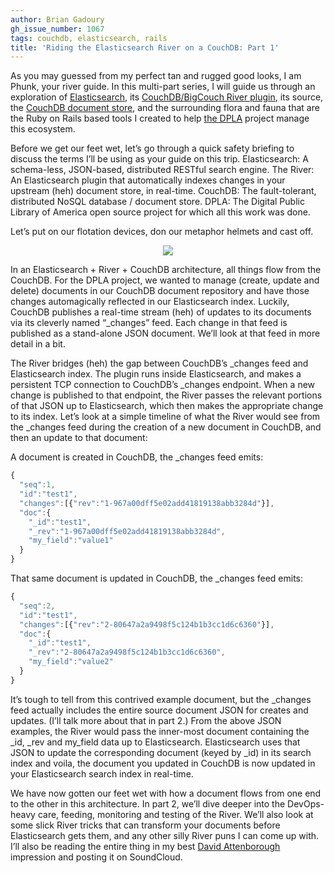 ```yaml
---
author: Brian Gadoury
gh_issue_number: 1067
tags: couchdb, elasticsearch, rails
title: 'Riding the Elasticsearch River on a CouchDB: Part 1'
---
```


As you may guessed from my perfect tan and rugged good looks, I am Phunk, your river guide. In this multi-part series, I will guide us through an exploration of [Elasticsearch](https://www.elastic.co/), its [CouchDB/BigCouch River plugin](https://github.com/elastic/elasticsearch-river-couchdb), its source, the [CouchDB document store](http://couchdb.apache.org/), and the surrounding flora and fauna that are the Ruby on Rails based tools I created to help [the DPLA](https://dp.la/) project manage this ecosystem.

Before we get our feet wet, let’s go through a quick safety briefing to discuss the terms I’ll be using as your guide on this trip. Elasticsearch: A schema-less, JSON-based, distributed RESTful search engine. The River: An Elasticsearch plugin that automatically indexes changes in your upstream (heh) document store, in real-time. CouchDB: The fault-tolerant, distributed NoSQL database / document store. DPLA: The Digital Public Library of America open source project for which all this work was done.

Let’s put on our flotation devices, don our metaphor helmets and cast off.

<div class="separator" style="clear: both; text-align: center;"><a href="/blog/2015/01/12/riding-elasticsearch-river-on-bigcouch/image-0-big.jpeg" imageanchor="1" style="margin-left: 1em; margin-right: 1em;"><img border="0" src="/blog/2015/01/12/riding-elasticsearch-river-on-bigcouch/image-0.jpeg"/></a></div>

In an Elasticsearch + River + CouchDB architecture, all things flow from the CouchDB. For the DPLA project, we wanted to manage (create, update and delete) documents in our CouchDB document repository and have those changes automagically reflected in our Elasticsearch index. Luckily, CouchDB publishes a real-time stream (heh) of updates to its documents via its cleverly named “_changes” feed. Each change in that feed is published as a stand-alone JSON document. We’ll look at that feed in more detail in a bit.

The River bridges (heh) the gap between CouchDB’s _changes feed and Elasticsearch index. The plugin runs inside Elasticsearch, and makes a persistent TCP connection to CouchDB’s _changes endpoint. When a new change is published to that endpoint, the River passes the relevant portions of that JSON up to Elasticsearch, which then makes the appropriate change to its index. Let’s look at a simple timeline of what the River would see from the _changes feed during the creation of a new document in CouchDB, and then an update to that document:

A document is created in CouchDB, the _changes feed emits:

```javascript
{
  "seq":1,
  "id":"test1",
  "changes":[{"rev":"1-967a00dff5e02add41819138abb3284d"}],
  "doc":{
    "_id":"test1",
    "_rev":"1-967a00dff5e02add41819138abb3284d",
    "my_field":"value1"
  }
}
```

That same document is updated in CouchDB, the _changes feed emits:

```javascript
{
  "seq":2,
  "id":"test1",
  "changes":[{"rev":"2-80647a2a9498f5c124b1b3cc1d6c6360"}],
  "doc":{
    "_id":"test1",
    "_rev":"2-80647a2a9498f5c124b1b3cc1d6c6360",
    "my_field":"value2"
  }
}
```

It’s tough to tell from this contrived example document, but the _changes feed actually includes the entire source document JSON for creates and updates. (I’ll talk more about that in part 2.) From the above JSON examples, the River would pass the inner-most document containing the _id, _rev and my_field data up to Elasticsearch. Elasticsearch uses that JSON to update the corresponding document (keyed by _id) in its search index and voila, the document you updated in CouchDB is now updated in your Elasticsearch search index in real-time.

We have now gotten our feet wet with how a document flows from one end to the other in this architecture. In part 2, we’ll dive deeper into the DevOps-heavy care, feeding, monitoring and testing of the River. We’ll also look at some slick River tricks that can transform your documents before Elasticsearch gets them, and any other silly River puns I can come up with. I’ll also be reading the entire thing in my best [David Attenborough](http://www.bbc.co.uk/nature/collections/p0048522) impression and posting it on SoundCloud.
